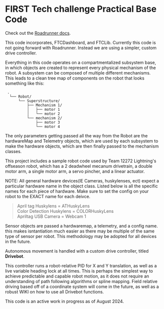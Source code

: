 
# FIRST Tech challenge Practical Base Code

Check out the [Roadrunner docs](https://rr.brott.dev/docs/v1-0/tuning/).

This code incorporates, FTCDashboard, and FTCLib.
Currently this code is not going forward with Roadrunner. Instead we are using a simpler, custom drive controller.

Everything in this code operates on a compartmentalized subsystem base, in which objects are created to represent every physical mechanism of the robot.
A subsystem can be composed of multiple different mechanisms. This leads to a clean tree map of components on the robot that looks something like this:
```
 .
  └── Robot/
      └── Superstructure/
          ├── Mechanism 1/
          │   ├── motor 1
          │   └── motor 2
          └── mechanism 2/
              ├── motor 3
              └── motor 4

```

The only parameters getting passed all the way from the Robot are the hardwareMap and Telemetry objects, which are used by each subsystem to make the hardware objects, which are then finally passed to the mechanism classes.

This project includes a sample robot code used by Team 12272 Lightning's offseason robot, which has a 2 deadwheel mecanum drivetrain, a double motor arm, a single motor arm, a servo pincher, and a linear actuator. 

NOTE: All general hardware devices(IE Cameras, huskylenses, ect) expect a particular hardware name in the object class. Listed below is all the specific names for each piece of hardware. Make sure to set the config on your robot to the EXACT name for each deivce.
>April tag Huskylens = ATHuskyLens\
>Color Detection Huskylens = COLORHuskyLens\
>Apriltag USB Camera = Webcam 1

Sensor objects are passed a hardwaremap, a telemetry, and a config name. this makes isntantiation much easier as there may be multiple of the same type of sensor per robot. This methodology may be adopted for all devices in the future.

Autonomous movement is handled with a custom drive controller, titled **Drivebot**.

This controller runs a robot-relative PID for X and Y translation, as well as a live variable heading lock at all times. This is perhaps the simplest way to achieve predictable and capable robot motion, as it does not require an understanding of path following algorithms or spline mapping.
Field relative driving based off of a coordinate system will come in the future, as well as a robust WIKI on how to use all Drivebot functions.

This code is an active work in progress as of August 2024. 
